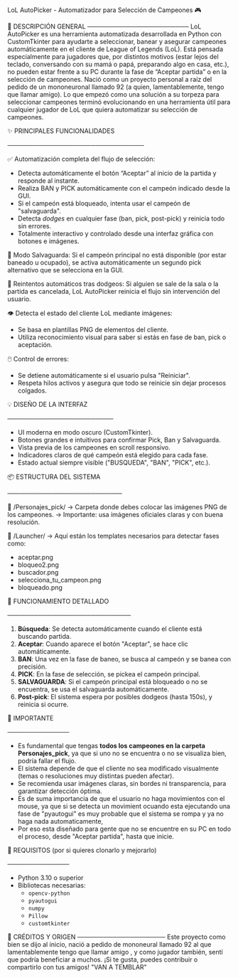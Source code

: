 LoL AutoPicker - Automatizador para Selección de Campeones 🎮

📌 DESCRIPCIÓN GENERAL
───────────────────────
LoL AutoPicker es una herramienta automatizada desarrollada en Python con CustomTkinter para ayudarte a seleccionar, banear y asegurar campeones automáticamente en el cliente de League of Legends (LoL). 
Está pensada especialmente para jugadores que, por distintos motivos (estar lejos del teclado, conversando con su mamá o papá, preparando algo en casa, etc.), 
no pueden estar frente a su PC durante la fase de “Aceptar partida” o en la selección de campeones. 
Nació como un proyecto personal a raíz del pedido de un mononeuronal llamado 92 (a quien, lamentablemente, tengo que llamar amigo). 
Lo que empezó como una solución a su torpeza para seleccionar campeones terminó evolucionando en una herramienta útil para cualquier jugador de LoL que quiera automatizar su selección de campeones.

✨ PRINCIPALES FUNCIONALIDADES

───────────────────────────────

✅ Automatización completa del flujo de selección:
  - Detecta automáticamente el botón “Aceptar” al inicio de la partida y responde al instante.  
  - Realiza BAN y PICK automáticamente con el campeón indicado desde la GUI.  
  - Si el campeón está bloqueado, intenta usar el campeón de "salvaguarda".  
  - Detecta *dodges* en cualquier fase (ban, pick, post-pick) y reinicia todo sin errores.  
  - Totalmente interactivo y controlado desde una interfaz gráfica con botones e imágenes.  

🛟 Modo Salvaguarda:
   Si el campeón principal no está disponible (por estar baneado u ocupado),
   se activa automáticamente un segundo pick alternativo que se selecciona en la GUI.

🔄 Reintentos automáticos tras dodgeos:
   Si alguien se sale de la sala o la partida es cancelada, LoL AutoPicker
   reinicia el flujo sin intervención del usuario.

👁️ Detecta el estado del cliente LoL mediante imágenes:
   - Se basa en plantillas PNG de elementos del cliente.
   - Utiliza reconocimiento visual para saber si estás en fase de ban, pick o aceptación.

🖱️ Control de errores:
   - Se detiene automáticamente si el usuario pulsa "Reiniciar".
   - Respeta hilos activos y asegura que todo se reinicie sin dejar procesos colgados.

💡 DISEÑO DE LA INTERFAZ

────────────────────────
- UI moderna en modo oscuro (CustomTkinter).
- Botones grandes e intuitivos para confirmar Pick, Ban y Salvaguarda.
- Vista previa de los campeones en scroll responsivo.
- Indicadores claros de qué campeón está elegido para cada fase.
- Estado actual siempre visible ("BUSQUEDA", "BAN", "PICK", etc.).

📦 ESTRUCTURA DEL SISTEMA

──────────────────────────

📁 /Personajes_pick/
→ Carpeta donde debes colocar las imágenes PNG de los campeones.
→ Importante: usa imágenes oficiales claras y con buena resolución.

📁 /Launcher/
→ Aquí están los templates necesarios para detectar fases como:
   - aceptar.png
   - bloqueo2.png
   - buscador.png
   - selecciona_tu_campeon.png
   - bloqueado.png

📜 FUNCIONAMIENTO DETALLADO

────────────────────────────

1. **Búsqueda**: Se detecta automáticamente cuando el cliente está buscando partida.
2. **Aceptar**: Cuando aparece el botón "Aceptar", se hace clic automáticamente.
3. **BAN**: Una vez en la fase de baneo, se busca al campeón y se banea con precisión.
4. **PICK**: En la fase de selección, se pickea el campeón principal.
5. **SALVAGUARDA**: Si el campeón principal está bloqueado o no se encuentra,
   se usa el salvaguarda automáticamente.
6. **Post-pick**: El sistema espera por posibles dodgeos (hasta 150s), y reinicia si ocurre.

🚨 IMPORTANTE

──────────────

- Es fundamental que tengas **todos los campeones en la carpeta Personajes_pick**, ya que si uno no se encuentra o no se visualiza bien, podría fallar el flujo.
- El sistema depende de que el cliente no sea modificado visualmente (temas o resoluciones muy distintas pueden afectar).
- Se recomienda usar imágenes claras, sin bordes ni transparencia, para garantizar detección óptima.
- Es de suma importancia de que el usuario no haga movimientos con el mouse, ya que si se detecta un movimient ocuando esta ejecutando una fase de "pyautogui" es muy probable que el sistema se rompa y ya no haga nada automaticamente,
- Por eso esta diseñado para gente que no se encuentre en su PC en todo el proceso, desde "Aceptar partida", hasta que inicie.
 
🔧 REQUISITOS (por si quieres clonarlo y mejorarlo)

──────────────

- Python 3.10 o superior
- Bibliotecas necesarias:
   - `opencv-python`
   - `pyautogui`
   - `numpy`
   - `Pillow`
   - `customtkinter`

💬 CRÉDITOS Y ORIGEN
────────────────────
Este proyecto como bien se dijo al inicio, nació a pedido de mononeural  llamado 92 al que lamentablemente tengo que llamar amigo , y como jugador también, sentí que podría beneficiar a muchos. 
¡Si te gusta, puedes contribuir o compartirlo con tus amigos!
"VAN A TEMBLAR"
